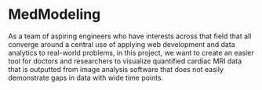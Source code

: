 # MedModeling

As a team of aspiring engineers who have interests across that field that all converge around a central use of applying web development and data analytics to real-world problems, in this project, we want to create an easier tool for doctors and researchers to visualize quantified cardiac MRI data that is outputted from image analysis software that does not easily demonstrate gaps in data with wide time points.
